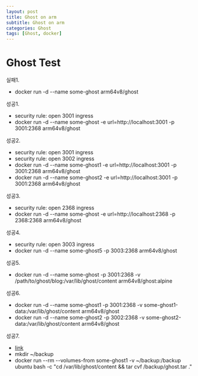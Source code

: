 ```yaml
---
layout: post
title: Ghost on arm
subtitle: Ghost on arm
categories: Ghost
tags: [Ghost, docker]
---
```


# Ghost Test

실패1.
- docker run -d --name some-ghost arm64v8/ghost

성공1.
- security rule: open 3001 ingress
- docker run -d --name some-ghost -e url=http://localhost:3001 -p 3001:2368 arm64v8/ghost

성공2.
- security rule: open 3001 ingress
- security rule: open 3002 ingress
- docker run -d --name some-ghost1 -e url=http://localhost:3001 -p 3001:2368 arm64v8/ghost
- docker run -d --name some-ghost2 -e url=http://localhost:3001 -p 3001:2368 arm64v8/ghost

성공3.
- security rule: open 2368 ingress
- docker run -d --name some-ghost -e url=http://localhost:2368 -p 2368:2368 arm64v8/ghost

성공4.
- security rule: open 3003 ingress
- docker run -d --name some-ghost5 -p 3003:2368 arm64v8/ghost

성공5.
- docker run -d --name some-ghost -p 3001:2368 -v /path/to/ghost/blog:/var/lib/ghost/content arm64v8/ghost:alpine

성공6.
- docker run -d --name some-ghost1 -p 3001:2368 -v some-ghost1-data:/var/lib/ghost/content arm64v8/ghost
- docker run -d --name some-ghost2 -p 3002:2368 -v some-ghost2-data:/var/lib/ghost/content arm64v8/ghost

성공7.
- [link](https://blog.ssdnodes.com/blog/docker-backup-volumes/)
- mkdir ~/backup
- docker run --rm --volumes-from some-ghost1 -v ~/backup:/backup ubuntu bash -c "cd /var/lib/ghost/content && tar cvf /backup/ghost.tar ."
